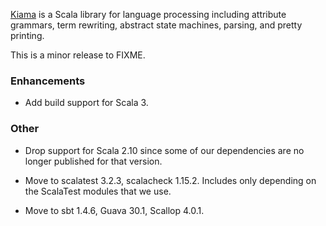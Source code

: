 [Kiama](https://github.com/inkytonik/kiama) is a Scala library for language processing including attribute grammars, term rewriting, abstract state machines, parsing, and pretty printing.

This is a minor release to FIXME.

### Enhancements

* Add build support for Scala 3.

### Other

* Drop support for Scala 2.10 since some of our dependencies are no longer published for that version.

* Move to scalatest 3.2.3, scalacheck 1.15.2. Includes only depending on the ScalaTest modules that we use.

* Move to sbt 1.4.6, Guava 30.1, Scallop 4.0.1.
